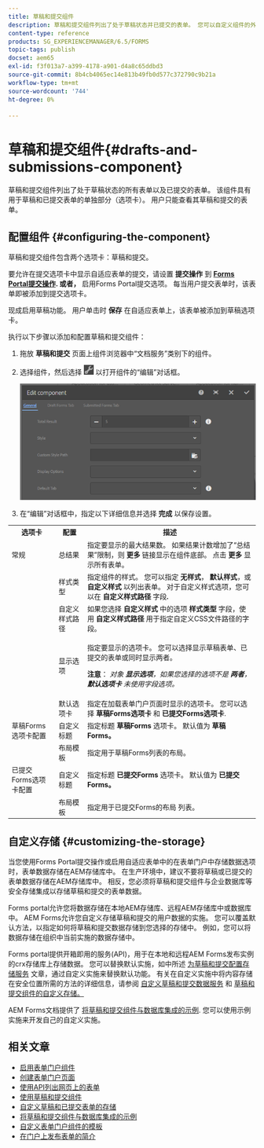```yaml
---
title: 草稿和提交组件
description: 草稿和提交组件列出了处于草稿状态并已提交的表单。 您可以自定义组件的外观和样式。
content-type: reference
products: SG_EXPERIENCEMANAGER/6.5/FORMS
topic-tags: publish
docset: aem65
exl-id: f3f013a7-a399-4178-a901-d4a8c65ddbd3
source-git-commit: 8b4cb4065ec14e813b49fb0d577c372790c9b21a
workflow-type: tm+mt
source-wordcount: '744'
ht-degree: 0%

---
```


# 草稿和提交组件{#drafts-and-submissions-component}

草稿和提交组件列出了处于草稿状态的所有表单以及已提交的表单。 该组件具有用于草稿和已提交表单的单独部分（选项卡）。 用户只能查看其草稿和提交的表单。

## 配置组件 {#configuring-the-component}

草稿和提交组件包含两个选项卡：草稿和提交。

要允许在提交选项卡中显示自适应表单的提交，请设置 **提交操作** 到 **[Forms Portal提交操作](../../forms/using/configuring-submit-actions.md). 或者，** 启用Forms Portal提交选项。 每当用户提交表单时，该表单即被添加到提交选项卡。

现成启用草稿功能。 用户单击时 **保存** 在自适应表单上，该表单被添加到草稿选项卡。

执行以下步骤以添加和配置草稿和提交组件：

1. 拖放 **草稿和提交** 页面上组件浏览器中“文档服务”类别下的组件。
1. 选择组件，然后选择 ![settings_icon](assets/settings_icon.png) 以打开组件的“编辑”对话框。

   ![草稿和提交组件](assets/drafts-submissions-edit.png)

1. 在“编辑”对话框中，指定以下详细信息并选择 **完成** 以保存设置。

<table>
 <tbody>
  <tr>
   <th>选项卡</th>
   <th>配置</th>
   <th>描述</th>
  </tr>
  <tr>
   <td>常规</td>
   <td>总结果</td>
   <td>指定要显示的最大结果数。 如果结果计数增加了“总结果”限制，则 <strong>更多 </strong>链接显示在组件底部。 点击 <strong>更多 </strong>显示所有表单。 </td>
  </tr>
  <tr>
   <td> </td>
   <td>样式类型</td>
   <td>指定组件的样式。 您可以指定 <strong>无样式</strong>， <strong>默认样式</strong>，或 <strong>自定义样式</strong> 以列出表单。 对于自定义样式选项，您可以在 <strong>自定义样式路径 </strong>字段<strong>.</strong></td>
  </tr>
  <tr>
   <td> </td>
   <td>自定义样式路径</td>
   <td>如果您选择 <strong>自定义样式</strong> 中的选项 <strong>样式类型</strong> 字段，使用 <strong>自定义样式路径</strong> 用于指定自定义CSS文件路径的字段。 </td>
  </tr>
  <tr>
   <td> </td>
   <td>显示选项</td>
   <td><p>指定要显示的选项卡。 您可以选择显示草稿表单、已提交的表单或同时显示两者。 </p> <p><strong>注意</strong>：<em> 对象 <strong>显示选项</strong>，如果您选择的选项不是 <strong>两者</strong>， <strong>默认选项卡</strong> 未使用字段选项。</em></p> </td>
  </tr>
  <tr>
   <td> </td>
   <td>默认选项卡</td>
   <td>指定在加载表单门户页面时显示的选项卡。 您可以选择 <strong>草稿Forms选项卡</strong> 和 <strong>已提交Forms选项卡</strong>.</td>
  </tr>
  <tr>
   <td>草稿Forms选项卡配置</td>
   <td>自定义标题</td>
   <td>指定标题 <strong>草稿Forms</strong> 选项卡。 默认值为 <strong>草稿Forms。</strong></td>
  </tr>
  <tr>
   <td> </td>
   <td>布局模板</td>
   <td>指定用于草稿Forms列表的布局。</td>
  </tr>
  <tr>
   <td>已提交Forms选项卡配置</td>
   <td>自定义标题 </td>
   <td>指定标题 <strong>已提交Forms </strong>选项卡。 默认值为 <strong>已提交Forms。</strong></td>
  </tr>
  <tr>
   <td> </td>
   <td>布局模板</td>
   <td>指定用于已提交Forms的布局<strong> </strong>列表。 </td>
  </tr>
 </tbody>
</table>

## 自定义存储 {#customizing-the-storage}

当您使用Forms Portal提交操作或启用自适应表单中的在表单门户中存储数据选项时，表单数据存储在AEM存储库中。 在生产环境中，建议不要将草稿或已提交的表单数据存储在AEM存储库中。 相反，您必须将草稿和提交组件与企业数据库等安全存储集成以存储草稿和提交的表单数据。

Forms portal允许您将数据存储在本地AEM存储库、远程AEM存储库中或数据库中。 AEM Forms允许您自定义存储草稿和提交的用户数据的实施。 您可以覆盖默认方法，以指定如何将草稿和提交数据存储到您选择的存储中。 例如，您可以将数据存储在组织中当前实施的数据存储中。

Forms portal提供开箱即用的服务(API)，用于在本地和远程AEM Forms发布实例的crx存储库上存储数据。 您可以替换默认实施，如中所述 [为草稿和提交配置存储服务](/help/forms/using/configuring-draft-submission-storage.md) 文章，通过自定义实施来替换默认功能。 有关在自定义实施中将内容存储在安全位置所需的方法的详细信息，请参阅 [自定义草稿和提交数据服务](/help/forms/using/custom-draft-submission-data-services.md) 和 [草稿和提交组件的自定义存储。](/help/forms/using/adding-custom-storage-provider-forms.md)

AEM Forms文档提供了 [将草稿和提交组件与数据库集成的示例](integrate-draft-submission-database.md). 您可以使用示例实施来开发自己的自定义实施。

## 相关文章

* [启用表单门户组件](/help/forms/using/enabling-forms-portal-components.md)
* [创建表单门户页面](/help/forms/using/creating-form-portal-page.md)
* [使用API列出网页上的表单](/help/forms/using/listing-forms-webpage-using-apis.md)
* [使用草稿和提交组件](/help/forms/using/draft-submission-component.md)
* [自定义草稿和已提交表单的存储](/help/forms/using/draft-submission-component.md)
* [将草稿和提交组件与数据库集成的示例](/help/forms/using/integrate-draft-submission-database.md)
* [自定义表单门户组件的模板](/help/forms/using/customizing-templates-forms-portal-components.md)
* [在门户上发布表单的简介](/help/forms/using/introduction-publishing-forms.md)
